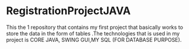 # RegistrationProjectJAVA
This the 1 repository that contains my first project that basically works to store the data in the form of tables .The technologies that is used in my project is CORE JAVA, SWING GUI,MY SQL (FOR DATABASE PURPOSE).
